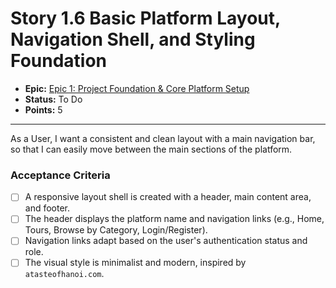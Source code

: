 # Story 1.6 Basic Platform Layout, Navigation Shell, and Styling Foundation

- **Epic:** [Epic 1: Project Foundation & Core Platform Setup](https://www.notion.so/Epic-1-Project-Foundation-Core-Platform-Setup-e61649472398458995543c535414c53c)
- **Status:** To Do
- **Points:** 5

---

As a User, I want a consistent and clean layout with a main navigation bar, so that I can easily move between the main sections of the platform.

### Acceptance Criteria

- [ ] A responsive layout shell is created with a header, main content area, and footer.
- [ ] The header displays the platform name and navigation links (e.g., Home, Tours, Browse by Category, Login/Register).
- [ ] Navigation links adapt based on the user's authentication status and role.
- [ ] The visual style is minimalist and modern, inspired by `atasteofhanoi.com`. 